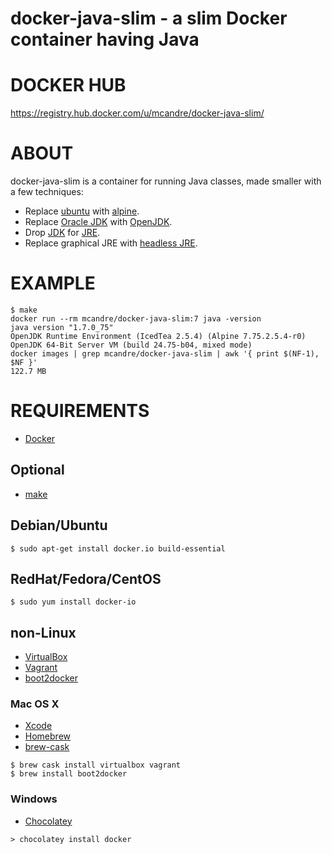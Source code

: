 # docker-java-slim - a slim Docker container having Java

# DOCKER HUB

https://registry.hub.docker.com/u/mcandre/docker-java-slim/

# ABOUT

docker-java-slim is a container for running Java classes, made smaller with a few techniques:

* Replace [ubuntu](https://registry.hub.docker.com/_/ubuntu/) with [alpine](https://registry.hub.docker.com/_/alpine/).
* Replace [Oracle JDK](http://www.oracle.com/technetwork/java/javase/downloads/jre7-downloads-1880261.html) with [OpenJDK](http://openjdk.java.net/).
* Drop [JDK](http://www.oracle.com/technetwork/java/javase/downloads/jdk7-downloads-1880260.html) for [JRE](http://www.oracle.com/technetwork/java/javase/downloads/jre7-downloads-1880261.html).
* Replace graphical JRE with [headless JRE](http://packages.ubuntu.com/search?keywords=openjdk-7-jre-headless&searchon=names).

# EXAMPLE

```
$ make
docker run --rm mcandre/docker-java-slim:7 java -version
java version "1.7.0_75"
OpenJDK Runtime Environment (IcedTea 2.5.4) (Alpine 7.75.2.5.4-r0)
OpenJDK 64-Bit Server VM (build 24.75-b04, mixed mode)
docker images | grep mcandre/docker-java-slim | awk '{ print $(NF-1), $NF }'
122.7 MB
```

# REQUIREMENTS

* [Docker](https://www.docker.com/)

## Optional

* [make](http://www.gnu.org/software/make/)

## Debian/Ubuntu

```
$ sudo apt-get install docker.io build-essential
```

## RedHat/Fedora/CentOS

```
$ sudo yum install docker-io
```

## non-Linux

* [VirtualBox](https://www.virtualbox.org/)
* [Vagrant](https://www.vagrantup.com/)
* [boot2docker](http://boot2docker.io/)

### Mac OS X

* [Xcode](http://itunes.apple.com/us/app/xcode/id497799835?ls=1&mt=12)
* [Homebrew](http://brew.sh/)
* [brew-cask](http://caskroom.io/)

```
$ brew cask install virtualbox vagrant
$ brew install boot2docker
```

### Windows

* [Chocolatey](https://chocolatey.org/)

```
> chocolatey install docker
```
